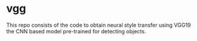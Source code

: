 # vgg
This repo consists of the code to obtain neural style transfer using VGG19 the CNN based model pre-trained for detecting objects.
